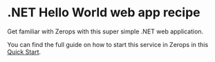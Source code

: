 # .NET Hello World web app recipe

Get familiar with Zerops with this super simple .NET web application.

You can find the full guide on how to start this service in Zerops in this [Quick Start](https://docs.zerops.io/dotnet/quickstart).
